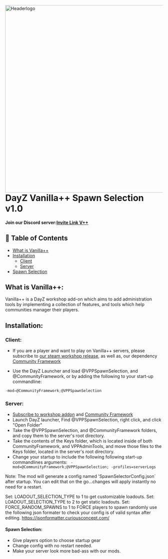 
<img src="https://i.imgur.com/sVQhjLd.jpg" align="right" alt="Headerlogo" height="600px" width="800px">

# DayZ Vanilla++ Spawn Selection v1.0

**Join our Discord server:[Invite Link V++](https://discord.gg/pb27wYh)**

## 🚩 Table of Contents
- [What is Vanilla++](#what-is-vanilla)
- [Installation](#installation)
	- [Client](#client)
	- [Server](#server)
- [Spawn Selection](#spawn-selection)

## What is Vanilla++:

Vanilla++ is a DayZ workshop add-on which aims to add administration tools by implementing a collection of features, and tools which help communities manager their players.

## Installation:

### Client:

- If you are a player and want to play on Vanilla++ servers, please subscribe to [our steam workshop release](https://steamcommunity.com/sharedfiles/filedetails/?id=1578593068), as well as,  our dependency [Community Framework](https://steamcommunity.com/workshop/filedetails/?id=1559212036)

- Use the DayZ Launcher and load @VPPSpawnSelection, and @CommunityFramework, or by adding the following to your start-up commandline:
```c
-mod=@CommunityFramework;@VPPSpawnSelection
```

### Server:
- [Subscribe to workshop addon](https://steamcommunity.com/sharedfiles/filedetails/?id=1578593068) and [Community Framework](https://steamcommunity.com/workshop/filedetails/?id=1559212036)
- Launch DayZ launcher, Find @VPPSpawnSelection, right click, and click "Open Folder"
- Take the @VPPSpawnSelection, and @CommunityFramework folders, and copy them to the server's root directory.
- Take the contents of the Keys folder, which is located inside of both CommunityFramework, and VPPAdminTools, and move those files to the Keys folder, located in the server's root directory.
- Change your startup to include the following following start-up commandlines arguments:
``` -mod=@CommunityFramework;@VPPSpawnSelection; -profiles=serverLogs```

Note: The mod will generate a config named 'SpawnSelectorConfig.json` after startup. You can edit that on the go...changes will apply instantly no need for a restart.

Set: LOADOUT_SELECTION_TYPE to 1 to get customizable loadouts.
Set: LOADOUT_SELECTION_TYPE to 2 to get static loadouts.
Set: FORCE_RANDOM_SPAWNS to 1 to FORCE players to spawn randomly
use the following json formater to check your config is of valid syntax after editing. https://jsonformatter.curiousconcept.com/

#### Spawn Selection:
 - Give players option to choose startup gear
 - Change config with no restart needed.
 - Make your server look more bad-ass with our mods.

